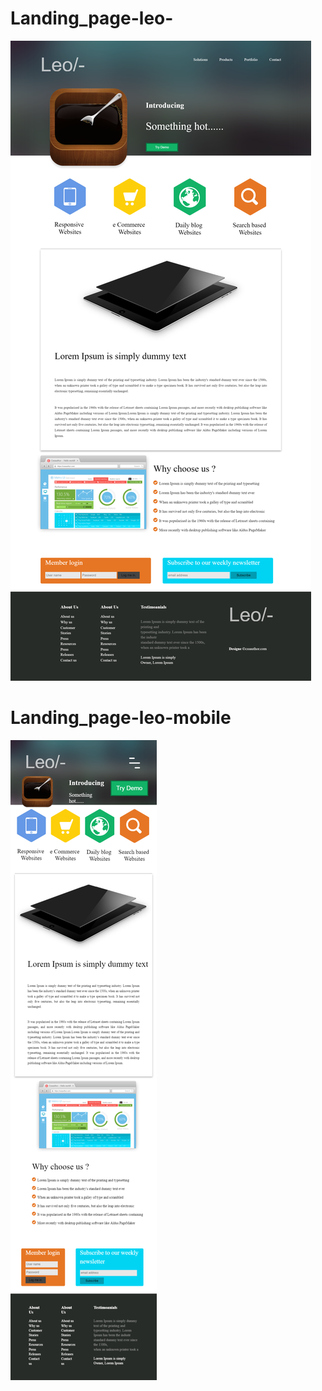 # Landing_page-leo-
![Imag](https://github.com/daniilkochkin8327/Landing_page-leo-/blob/master/LendingPage__Leo.png)
# Landing_page-leo-mobile

![Imag](https://github.com/daniilkochkin8327/Landing_page-leo-/blob/master/img/mobile.png)
